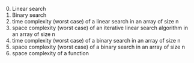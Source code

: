 0. Linear search
1. Binary search
2. time complexity (worst case) of a linear search in an array of size n
3. space complexity (worst case) of an iterative linear search algorithm in an array of size n
4. time complexity (worst case) of a binary search in an array of size n
5. space complexity (worst case) of a binary search in an array of size n
6. space complexity of a function
